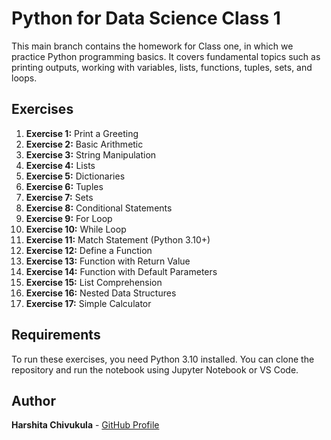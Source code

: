 # Python for Data Science Class 1

This main branch contains the homework for Class one, in which we practice Python programming basics. It covers fundamental topics such as printing outputs, working with variables, lists, functions, tuples, sets, and loops.

## Exercises

1. **Exercise 1:** Print a Greeting
2. **Exercise 2:** Basic Arithmetic
3. **Exercise 3:** String Manipulation
4. **Exercise 4:** Lists
5. **Exercise 5:** Dictionaries
6. **Exercise 6:** Tuples
7. **Exercise 7:** Sets
8. **Exercise 8:** Conditional Statements
9. **Exercise 9:** For Loop
10. **Exercise 10:** While Loop
11. **Exercise 11:** Match Statement (Python 3.10+)
12. **Exercise 12:** Define a Function
13. **Exercise 13:** Function with Return Value
14. **Exercise 14:** Function with Default Parameters
15. **Exercise 15:** List Comprehension
16. **Exercise 16:** Nested Data Structures
17. **Exercise 17:** Simple Calculator

## Requirements

To run these exercises, you need Python 3.10 installed. You can clone the repository and run the notebook using Jupyter Notebook or VS Code.

## Author

**Harshita Chivukula** - [GitHub Profile](https://github.com/yourusername)
